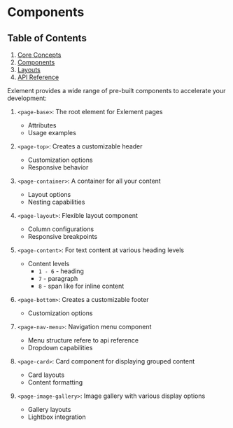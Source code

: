 # Components

## Table of Contents

1. [Core Concepts](core-concepts.md)
2. [Components](components.md)
3. [Layouts](layouts.md)
6. [API Reference](api-reference.md)

Exlement provides a wide range of pre-built components to accelerate your development:

1. `<page-base>`: The root element for Exlement pages
   - Attributes
   - Usage examples

2. `<page-top>`: Creates a customizable header
   - Customization options
   - Responsive behavior

3. `<page-container>`: A container for all your content
   - Layout options
   - Nesting capabilities

4. `<page-layout>`: Flexible layout component
   - Column configurations
   - Responsive breakpoints

5. `<page-content>`: For text content at various heading levels
   - Content levels 
      - `1 - 6` - heading  
      - `7` - paragraph
      - `8` - span like for inline content

6. `<page-bottom>`: Creates a customizable footer
   - Customization options

7. `<page-nav-menu>`: Navigation menu component
   - Menu structure refere to api reference
   - Dropdown capabilities

8. `<page-card>`: Card component for displaying grouped content
   - Card layouts
   - Content formatting

9. `<page-image-gallery>`: Image gallery with various display options
   - Gallery layouts
   - Lightbox integration
